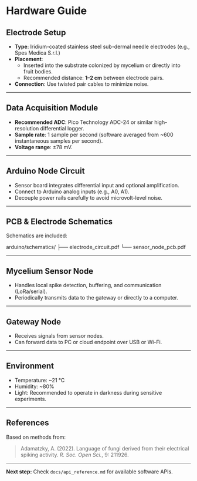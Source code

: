 # Hardware Guide

## Electrode Setup

- **Type**: Iridium-coated stainless steel sub-dermal needle electrodes (e.g., Spes Medica S.r.l.)
- **Placement**:
  - Inserted into the substrate colonized by mycelium or directly into fruit bodies.
  - Recommended distance: **1–2 cm** between electrode pairs.
- **Connection**: Use twisted pair cables to minimize noise.

---

## Data Acquisition Module

- **Recommended ADC**: Pico Technology ADC-24 or similar high-resolution differential logger.
- **Sample rate**: 1 sample per second (software averaged from ~600 instantaneous samples per second).
- **Voltage range**: ±78 mV.

---

## Arduino Node Circuit

- Sensor board integrates differential input and optional amplification.
- Connect to Arduino analog inputs (e.g., A0, A1).
- Decouple power rails carefully to avoid microvolt-level noise.

---

## PCB & Electrode Schematics

Schematics are included:

arduino/schematics/
├── electrode_circuit.pdf
└── sensor_node_pcb.pdf


---

## Mycelium Sensor Node

- Handles local spike detection, buffering, and communication (LoRa/serial).
- Periodically transmits data to the gateway or directly to a computer.

---

## Gateway Node

- Receives signals from sensor nodes.
- Can forward data to PC or cloud endpoint over USB or Wi-Fi.

---

## Environment

- Temperature: ~21 °C
- Humidity: ~80%
- Light: Recommended to operate in darkness during sensitive experiments.

---

## References

Based on methods from:

> Adamatzky, A. (2022). Language of fungi derived from their electrical spiking activity. *R. Soc. Open Sci.*, 9: 211926.

---

**Next step:** Check `docs/api_reference.md` for available software APIs.
